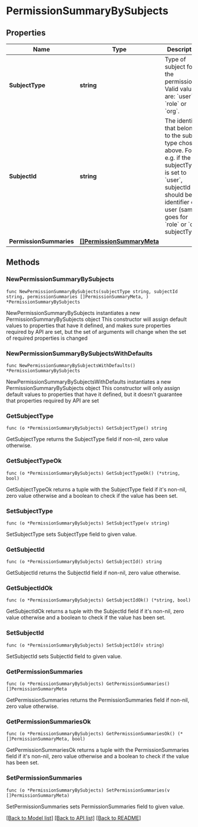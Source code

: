 # PermissionSummaryBySubjects

## Properties

Name | Type | Description | Notes
------------ | ------------- | ------------- | -------------
**SubjectType** | **string** | Type of subject for the permission. Valid values are: &#x60;user&#x60; or &#x60;role&#x60; or &#x60;org&#x60;. | 
**SubjectId** | **string** | The identifier that belongs to the subject type chosen above. For e.g. if the subjectType is set to &#x60;user&#x60;, subjectId should be the identifier of a user (same goes for &#x60;role&#x60; or &#x60;org&#x60; subjectType). | 
**PermissionSummaries** | [**[]PermissionSummaryMeta**](PermissionSummaryMeta.md) |  | 

## Methods

### NewPermissionSummaryBySubjects

`func NewPermissionSummaryBySubjects(subjectType string, subjectId string, permissionSummaries []PermissionSummaryMeta, ) *PermissionSummaryBySubjects`

NewPermissionSummaryBySubjects instantiates a new PermissionSummaryBySubjects object
This constructor will assign default values to properties that have it defined,
and makes sure properties required by API are set, but the set of arguments
will change when the set of required properties is changed

### NewPermissionSummaryBySubjectsWithDefaults

`func NewPermissionSummaryBySubjectsWithDefaults() *PermissionSummaryBySubjects`

NewPermissionSummaryBySubjectsWithDefaults instantiates a new PermissionSummaryBySubjects object
This constructor will only assign default values to properties that have it defined,
but it doesn't guarantee that properties required by API are set

### GetSubjectType

`func (o *PermissionSummaryBySubjects) GetSubjectType() string`

GetSubjectType returns the SubjectType field if non-nil, zero value otherwise.

### GetSubjectTypeOk

`func (o *PermissionSummaryBySubjects) GetSubjectTypeOk() (*string, bool)`

GetSubjectTypeOk returns a tuple with the SubjectType field if it's non-nil, zero value otherwise
and a boolean to check if the value has been set.

### SetSubjectType

`func (o *PermissionSummaryBySubjects) SetSubjectType(v string)`

SetSubjectType sets SubjectType field to given value.


### GetSubjectId

`func (o *PermissionSummaryBySubjects) GetSubjectId() string`

GetSubjectId returns the SubjectId field if non-nil, zero value otherwise.

### GetSubjectIdOk

`func (o *PermissionSummaryBySubjects) GetSubjectIdOk() (*string, bool)`

GetSubjectIdOk returns a tuple with the SubjectId field if it's non-nil, zero value otherwise
and a boolean to check if the value has been set.

### SetSubjectId

`func (o *PermissionSummaryBySubjects) SetSubjectId(v string)`

SetSubjectId sets SubjectId field to given value.


### GetPermissionSummaries

`func (o *PermissionSummaryBySubjects) GetPermissionSummaries() []PermissionSummaryMeta`

GetPermissionSummaries returns the PermissionSummaries field if non-nil, zero value otherwise.

### GetPermissionSummariesOk

`func (o *PermissionSummaryBySubjects) GetPermissionSummariesOk() (*[]PermissionSummaryMeta, bool)`

GetPermissionSummariesOk returns a tuple with the PermissionSummaries field if it's non-nil, zero value otherwise
and a boolean to check if the value has been set.

### SetPermissionSummaries

`func (o *PermissionSummaryBySubjects) SetPermissionSummaries(v []PermissionSummaryMeta)`

SetPermissionSummaries sets PermissionSummaries field to given value.



[[Back to Model list]](../README.md#documentation-for-models) [[Back to API list]](../README.md#documentation-for-api-endpoints) [[Back to README]](../README.md)


